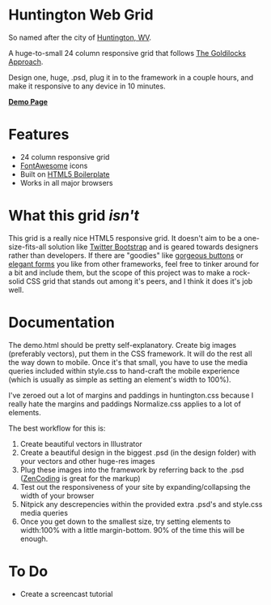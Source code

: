 Huntington Web Grid
===================

So named after the city of [Huntington, WV](http://goo.gl/maps/DOV2Q).

A huge-to-small 24 column responsive grid that follows [The Goldilocks Approach](http://goldilocksapproach.com/).

Design one, huge, .psd, plug it in to the framework in a couple hours, and make it responsive to any device in 10 minutes.

**[Demo Page](http://mscns.webfactional.com/huntington_web_grid/demo.html)**


Features
=

- 24 column responsive grid 
- [FontAwesome](http://fortawesome.github.com/Font-Awesome/) icons
- Built on [HTML5 Boilerplate](http://html5boilerplate.com/)
- Works in all major browsers


What this grid *isn't*
=

This grid is a really nice HTML5 responsive grid. It doesn't aim to be a one-size-fits-all solution like [Twitter Bootstrap](http://twitter.github.com/bootstrap/) and is geared towards designers rather than developers. If there are "goodies" like [gorgeous buttons](http://cssbutton.me/) or [elegant forms](http://twitter.github.com/bootstrap/base-css.html#forms) you like from other frameworks, feel free to tinker around for a bit and include them, but the scope of this project was to make a rock-solid CSS grid that stands out among it's peers, and I think it does it's job well.


Documentation
=

The demo.html should be pretty self-explanatory. Create big images (preferably vectors), put them in the CSS framework. It will do the rest all the way down to mobile. Once it's that small, you have to use the media queries included within style.css to hand-craft the mobile experience (which is usually as simple as setting an element's width to 100%).

I've zeroed out a lot of margins and paddings in huntington.css because I really hate the margins and paddings Normalize.css applies to a lot of elements.

The best workflow for this is:

1. Create beautiful vectors in Illustrator
1. Create a beautiful design in the biggest .psd (in the design folder) with your vectors and other huge-res images
1. Plug these images into the framework by referring back to the .psd ([ZenCoding](http://code.google.com/p/zen-coding/) is great for the markup)
1. Test out the responsiveness of your site by expanding/collapsing the width of your browser
1. Nitpick any descrepencies within the provided extra .psd's and style.css media queries
1. Once you get down to the smallest size, try setting elements to width:100% with a little margin-bottom. 90% of the time this will be enough.


To Do
=

- Create a screencast tutorial